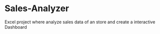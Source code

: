 # Sales-Analyzer
Excel project where analyze sales data of an store and create a interactive Dashboard
